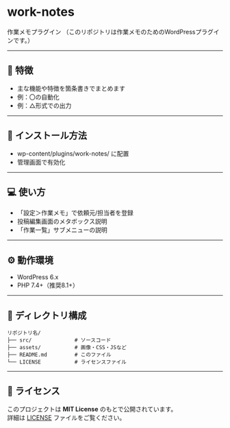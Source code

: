 # work-notes
作業メモプラグイン
（このリポジトリは作業メモのためのWordPressプラグインです。）

---

## 📌 特徴
- 主な機能や特徴を箇条書きでまとめます
- 例：〇の自動化
- 例：△形式での出力

---

## 🚀 インストール方法
- wp-content/plugins/work-notes/ に配置
- 管理画面で有効化

---

## 💻 使い方
- 「設定＞作業メモ」で依頼元/担当者を登録
- 投稿編集画面のメタボックス説明
- 「作業一覧」サブメニューの説明

---

## ⚙️ 動作環境
- WordPress 6.x
- PHP 7.4+（推奨8.1+）

---

## 📂 ディレクトリ構成
```
リポジトリ名/
├── src/              # ソースコード
├── assets/           # 画像・CSS・JSなど
├── README.md         # このファイル
└── LICENSE           # ライセンスファイル
```

---

## 📜 ライセンス
このプロジェクトは **MIT License** のもとで公開されています。  
詳細は [LICENSE](LICENSE) ファイルをご覧ください。
